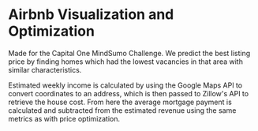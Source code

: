 # Airbnb Visualization and Optimization

Made for the Capital One MindSumo Challenge. We predict the best listing price by finding homes which had the lowest vacancies in that area with similar characteristics.

Estimated weekly income is calculated by using the Google Maps API to convert coordinates to an address, which is then passed to Zillow's API to retrieve the house cost. From here the average mortgage payment is calculated and subtracted from the estimated revenue using the same metrics as with price optimization.
